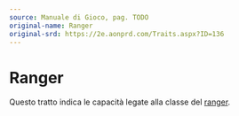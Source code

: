 ```yaml
---
source: Manuale di Gioco, pag. TODO
original-name: Ranger
original-srd: https://2e.aonprd.com/Traits.aspx?ID=136
---
```


# Ranger

Questo tratto indica le capacità legate alla classe del
[ranger](/classi/ranger).
